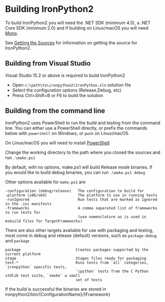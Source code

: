 # Building IronPython2

To build IronPython2 you will need the .NET SDK (minimum 4.5), a .NET Core SDK (minimum 2.0) and if building on Linux/macOS you will need [Mono](https://mono-project.com).

See [Getting the Sources](getting-the-sources.md) for information on getting the source for IronPython2.

## Building from Visual Studio

Visual Studio 15.2 or above is required to build IronPython2

 * Open `c:\path\to\ironpython2\IronPython.sln` solution file
 * Select the configuration options (Release,Debug, etc)
 * Press Ctrl+Shift+B or F6 to build the solution

## Building from the command line

IronPython2 uses PowerShell to run the build and testing from the command line. You can either use a PowerShell directly, or prefix the commands below with `powershell` on Windows, or `pwsh` on Linux/macOS. 

On Linux/macOS you will need to install [PowerShell](https://github.com/PowerShell/PowerShell/releases)

Change the working directory to the path where you cloned the sources and run `.\make.ps1`

By default, with no options, make.ps1 will build Release mode binaries. If you would like to build debug binaries, you can run `.\make.ps1 debug`

Other options available for `make.ps1` are

```
-configuration (debug/release)   The configuration to build for
-platform (x86/x64)              The platform to use in running tests
-runIgnored                      Run tests that are marked as ignored in the .ini manifests
-frameworks                      A comma separated list of frameworks to run tests for 
                                 (use nomenclature as is used in msbuild files for TargetFrameworks)
```

There are also other targets available for use with packaging and testing, most come in debug and release (default) versions, such as `package-debug` and `package`

```
package                         Creates packages supported by the current platform
stage                           Stages files ready for packaging
test-*                          Runs tests from `all` categories, `ironpython` specific tests, 
                                `cpython` tests from the C Python stdlib test suite, `smoke` a small
                                set of tests
```

If the build is successful the binaries are stored in ironpython2/bin/{ConfigurationName}/{Framework}